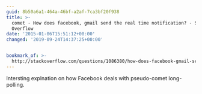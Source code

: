 ```yaml
---
guid: 8b50a6a1-464a-46bf-a2af-7ca3bf20f938
title: >-
  comet - How does facebook, gmail send the real time notification? - Stack
  Overflow
date: '2015-01-06T15:51:12+00:00'
changed: '2019-09-24T14:37:25+00:00'


bookmark_of: >-
  http://stackoverflow.com/questions/1086380/how-does-facebook-gmail-send-the-real-time-notification/1086448#1086448
---
```



Intersting explnation on how Facebook deals with pseudo-comet long-polling.
